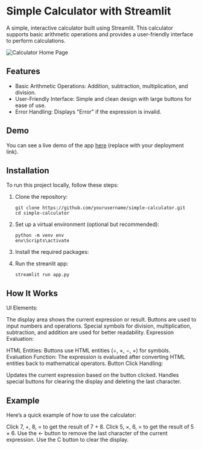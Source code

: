 # Simple Calculator with Streamlit
A simple, interactive calculator built using Streamlit. This calculator supports basic arithmetic operations and provides a user-friendly interface to perform calculations.

![Calculator Home Page](https://github.com/user-attachments/assets/cab652c6-4644-4f9c-a2b1-474561fd21c6)

## Features
- Basic Arithmetic Operations: Addition, subtraction, multiplication, and division.
- User-Friendly Interface: Simple and clean design with large buttons for ease of use.
- Error Handling: Displays "Error" if the expression is invalid.

## Demo

You can see a live demo of the app [here](https://qrcode-generat0r.streamlit.app/) (replace with your deployment link).

## Installation
To run this project locally, follow these steps:

1. Clone the repository:
   ```
   git clone https://github.com/yourusername/simple-calculator.git
   cd simple-calculator
   ```
2. Set up a virtual environment (optional but recommended):
   ```
   python -m venv env
   env\Scripts\activate
   ```
3. Install the required packages:

4. Run the streanlit app:
   ```
   streamlit run app.py
   ```

## How It Works
UI Elements:

The display area shows the current expression or result.
Buttons are used to input numbers and operations. Special symbols for division, multiplication, subtraction, and addition are used for better readability.
Expression Evaluation:

HTML Entities: Buttons use HTML entities (&divide;, &times;, &minus;, &plus;) for symbols.
Evaluation Function: The expression is evaluated after converting HTML entities back to mathematical operators.
Button Click Handling:

Updates the current expression based on the button clicked.
Handles special buttons for clearing the display and deleting the last character.

## Example
Here’s a quick example of how to use the calculator:

Click 7, +, 8, = to get the result of 7 + 8.
Click 5, ×, 6, = to get the result of 5 × 6.
Use the ← button to remove the last character of the current expression.
Use the C button to clear the display.
